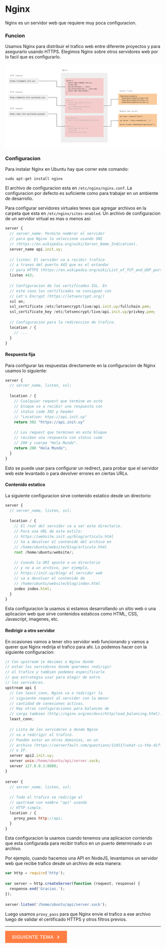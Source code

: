 # Nginx

Nginx es un servidor web que requiere muy poca configuracion.

### Funcion

Usamos Nginx para distribuir el trafico web entre diferente proyectos y para asegurarlo usando HTTPS. Elegimos Nginx sobre otros servidores web por lo facil que es configurarlo.

![nginx](./nginx.png)

### Configuracion

Para instalar Nginx en Ubuntu hay que correr este comando:

```
sudo apt-get install nginx
```

El archivo de configuracion esta en `/etc/nginx/nginx.conf`. La configuracion por defecto es suficiente como para trabajar en un ambiente de desarrollo.

Para configurar servidores virtuales tenes que agregar archivos en la carpeta que esta en `/etc/nginx/sites-enabled`. Un archivo de configuracion de un servidor virtual es mas o menos asi:

```javascript
server {
  // server_name: Permite nombrar el servidor
  // para que Nginx lo seleccione usando SNI
  // (https://en.wikipedia.org/wiki/Server_Name_Indication).
  server_name api.init.uy;

  // listen: El servidor va a recibir trafico
  // a traves del puerto 443 que es el estandar
  // para HTTPS (https://en.wikipedia.org/wiki/List_of_TCP_and_UDP_port_numbers).
  listen 443;

  // Configuracion de los certificados SSL. En
  // este caso los certificados se consiguen con 
  // Let's Encrypt (https://letsencrypt.org/)
  ssl on;
  ssl_certificate /etc/letsencrypt/live/api.init.uy/fullchain.pem;
  ssl_certificate_key /etc/letsencrypt/live/api.init.uy/privkey.pem;

  // Configuracion para la redireccion de trafico.
  location / {
    // ...
  }
}
```

#### Respuesta fija

Para configurar las respuestas directamente en la configuracion de Nginx usamos lo siguiente:

```javascript
server {
  // server_name, listen, ssl;

  location / {
    // Cualquier request que termine en este
    // bloque va a recibir una respuesta con
    // status code 302 y header
    // "Location: htps://api.init.uy"
    return 302 "https://api.init.uy"

    // Los request que terminen en este bloque
    // reciben una respuesta con status code
    // 200 y cuerpo "Hola Mundo".
    return 200 "Hola Mundo";
  }
}
```

Esto se puede usar para configurar un redirect, para probar que el servidor web este levantado o para devolver errores en ciertas URLs.

#### Contenido estatico

La siguiente configuracion sirve contenido estatico desde un directorio:

```javascript
server {
  // server_name, listen, ssl;

  location / {
    // El root del servidor va a ser este directorio.
    // Para una URL de este estilo:
    // https://website.init.uy/blog/articulo.html
    // Va a devolver el contenido del archivo en
    // /home/ubuntu/website/blog/articulo.html
    root /home/ubuntu/website/;

    // Cuando la URI apunte a un directorio
    // y no a un archivo, por ejemplo,
    // https://init.uy/blog/ el servidor web
    // va a devolver el contenido de
    // /home/ubuntu/website/blog/index.html
    index index.html;
  }
}
```

Esta configuracion la usamos si estamos desarrollando un sitio web o una aplicacion web que sirve contenidos estaticos como HTML, CSS, Javascript, imagenes, etc.

#### Redirigir a otro servidor

En ocasiones vamos a tener otro servidor web funcionando y vamos a querer que Nginx redirija el trafico para ahi. Lo podemos hacer con la siguiente configuracion:

```javascript
// Con upstream le decimos a Nginx donde
// estan los servidores donde queremos redirigir
// el trafico y tambien podemos especificarle
// que estrategia usar para elegir de entre
// los servidores.
upstream api {
  // Con least_conn, Nginx va a redirigir la
  // siguiente request al servidor con la menor
  // cantidad de conexiones activas.
  // Hay otras configuraciones para balanceo de
  // carga tambien (http://nginx.org/en/docs/http/load_balancing.html).
  least_conn;

  // Lista de los servidores a donde Nginx
  // va a redirigir el trafico.
  // Pueden estar en otros dominios, en un
  // archivo (https://serverfault.com/questions/124517/what-is-the-difference-between-unix-sockets-and-tcp-ip-sockets)
  // o IP.
  server api2.init.uy;
  server unix:/home/ubuntu/api/server.sock;
  server 127.0.0.1:8080;
}

server {
  // server_name, listen, ssl;

  // Todo el trafico se redirige al
  // upstream con nombre "api" usando
  // HTTP simple.
  location / {
    proxy_pass http://api;
  }
}
```

Esta configuracion la usamos cuando tenemos una aplicacion corriendo que esta configurada para recibir trafico en un puerto determinado o un archivo.

Por ejemplo, cuando hacemos una API en NodeJS, levantamos un servidor web que recibe trafico desde un archivo de esta manera:

```javascript
var http = require('http');

var server = http.createServer(function (request, response) {
  response.end('Gracias.');
});

server.listen('/home/ubuntu/api/server.sock');
```

Luego usamos `proxy_pass` para que Nginx envie el trafico a ese archivo luego de validar el certificado HTTPS y otros filtros previos.

<hr />

[![Siguiente](../next.png)](../mongo/)
